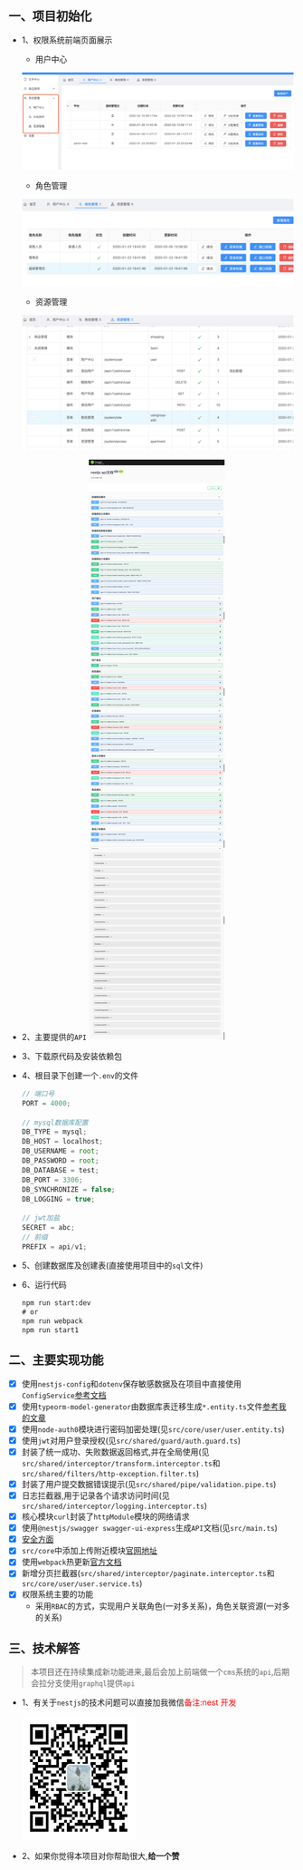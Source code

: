 ## 一、项目初始化
* 1、权限系统前端页面展示

  * 用户中心
  
  ![image-20200210094124374](./user.png)
  * 角色管理

  ![image-20200210094341500](./role.png)
  * 资源管理
  
  ![image-20200210094452098](./access.png)
  
* 2、主要提供的`API`
  ![](./Swagger.png)
  
* 3、下载原代码及安装依赖包

* 4、根目录下创建一个`.env`的文件

  ```js
  // 端口号
  PORT = 4000;
  
  // mysql数据库配置
  DB_TYPE = mysql;
  DB_HOST = localhost;
  DB_USERNAME = root;
  DB_PASSWORD = root;
  DB_DATABASE = test;
  DB_PORT = 3306;
  DB_SYNCHRONIZE = false;
  DB_LOGGING = true;
  
  // jwt加盐
  SECRET = abc;
  // 前缀
  PREFIX = api/v1;
  ```

* 5、创建数据库及创建表(直接使用项目中的`sql`文件)

* 6、运行代码

  ```shell
  npm run start:dev
  # or
  npm run webpack
  npm run start1
  ```

## 二、主要实现功能

- [x] 使用`nestjs-config`和`dotenv`保存敏感数据及在项目中直接使用`ConfigService`[参考文档](https://docs.nestjs.com/techniques/configuration)
- [x] 使用`typeorm-model-generator`由数据库表迁移生成`*.entity.ts`文件[参考我的文章](https://blog.csdn.net/kuangshp128/article/details/98062662)
- [x] 使用`node-auth0`模块进行密码加密处理(见`src/core/user/user.entity.ts`)
- [x] 使用`jwt`对用户登录授权(见`src/shared/guard/auth.guard.ts`)
- [x] 封装了统一成功、失败数据返回格式,并在全局使用(见`src/shared/interceptor/transform.interceptor.ts`和`src/shared/filters/http-exception.filter.ts`)
- [x] 封装了用户提交数据错误提示(见`src/shared/pipe/validation.pipe.ts`)
- [x] 日志拦截器,用于记录各个请求访问时间(见`src/shared/interceptor/logging.interceptor.ts`)
- [x] 核心模块`curl`封装了`httpModule`模块的网络请求
- [x] 使用`@nestjs/swagger swagger-ui-express`生成`API`文档(见`src/main.ts`)
- [x] [安全方面](https://docs.nestjs.com/techniques/security)
- [x] `src/core`中添加上传附近模块[官网地址](https://docs.nestjs.com/techniques/file-upload)
- [x] 使用`webpack`热更新[官方文档](https://docs.nestjs.com/techniques/hot-reload)
- [x] 新增分页拦截器(`src/shared/interceptor/paginate.interceptor.ts`和`src/core/user/user.service.ts`)
- [x] 权限系统主要的功能
  * 采用`RBAC`的方式，实现用户关联角色(一对多关系)，角色关联资源(一对多的关系)

## 三、技术解答

> 本项目还在持续集成新功能进来,最后会加上前端做一个`cms`系统的`api`,后期会拉分支使用`graphql`提供`api`

- 1、有关于`nestjs`的技术问题可以直接加我微信<font color="#f00">备注:nest 开发</font>

  <img src="./wx.jpg" width = "200" height = "220" div />

- 2、如果你觉得本项目对你帮助很大,**给一个赞**
